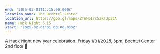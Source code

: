 ```yaml
---
end: '2025-02-01T11:15:00.000Z'
location_name: The Bechtel Center
location_url: https://goo.gl/maps/ZTWH61rc5ZkTJp2QA
name: Hack Night 5.15
start: '2025-02-01T01:00:00.000Z'
---
```


A Hack Night new year celebration. Friday 1/31/2025, 8pm, Bechtel Center 2nd floor 🐍